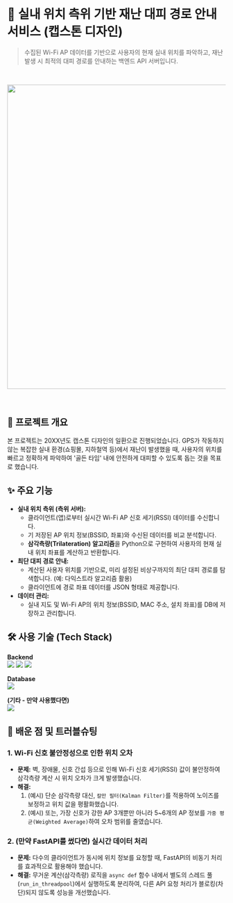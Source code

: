 # 🚨 실내 위치 측위 기반 재난 대피 경로 안내 서비스 (캡스톤 디자인)

> 수집된 Wi-Fi AP 데이터를 기반으로 사용자의 현재 실내 위치를 파악하고, 재난 발생 시 최적의 대피 경로를 안내하는 백엔드 API 서버입니다.
<br>

<p align="center">
  <img src="[ 여기에 앱 실행 화면 GIF 또는 시스템 아키텍처 이미지 ]" width="700"/>
</p>
<br>

## 📜 프로젝트 개요
본 프로젝트는 20XX년도 캡스톤 디자인의 일환으로 진행되었습니다. GPS가 작동하지 않는 복잡한 실내 환경(쇼핑몰, 지하철역 등)에서 재난이 발생했을 때, 사용자의 위치를 빠르고 정확하게 파악하여 '골든 타임' 내에 안전하게 대피할 수 있도록 돕는 것을 목표로 했습니다.

## ✨ 주요 기능
* **실내 위치 측위 (측위 서버):**
    * 클라이언트(앱)로부터 실시간 Wi-Fi AP 신호 세기(RSSI) 데이터를 수신합니다.
    * 기 저장된 AP 위치 정보(BSSID, 좌표)와 수신된 데이터를 비교 분석합니다.
    * **삼각측량(Trilateration) 알고리즘**을 Python으로 구현하여 사용자의 현재 실내 위치 좌표를 계산하고 반환합니다.
* **최단 대피 경로 안내:**
    * 계산된 사용자 위치를 기반으로, 미리 설정된 비상구까지의 최단 대피 경로를 탐색합니다. (예: 다익스트라 알고리즘 활용)
    * 클라이언트에 경로 좌표 데이터를 JSON 형태로 제공합니다.
* **데이터 관리:**
    * 실내 지도 및 Wi-Fi AP의 위치 정보(BSSID, MAC 주소, 설치 좌표)를 DB에 저장하고 관리합니다.

## 🛠️ 사용 기술 (Tech Stack)
<p>
  <strong>Backend</strong><br>
  <img src="https://img.shields.io/badge/Python-3776AB?style=for-the-badge&logo=python&logoColor=white">
  <img src="https://img.shields.io/badge/FastAPI-009688?style=for-the-badge&logo=fastapi&logoColor=white">
  <img src="https://img.shields.io/badge/Docker-2496ED?style=for-the-badge&logo=docker&logoColor=white">
</p>
<p>
  <strong>Database</strong><br>
  <img src="https://img.shields.io/badge/MySQL-4479A1?style=for-the-badge&logo=mysql&logoColor=white">
</p>
<p>
  <strong>(기타 - 만약 사용했다면)</strong><br>
  <img src="https://img.shields.io/badge/Android-3DDC84?style=for-the-badge&logo=android&logoColor=white">
</p>


## 🚀 배운 점 및 트러블슈팅
### 1. Wi-Fi 신호 불안정성으로 인한 위치 오차
* **문제:** 벽, 장애물, 신호 간섭 등으로 인해 Wi-Fi 신호 세기(RSSI) 값이 불안정하여 삼각측량 계산 시 위치 오차가 크게 발생했습니다.
* **해결:**
    1.  (예시) 단순 삼각측량 대신, `칼만 필터(Kalman Filter)`를 적용하여 노이즈를 보정하고 위치 값을 평활화했습니다.
    2.  (예시) 또는, 가장 신호가 강한 AP 3개뿐만 아니라 5~6개의 AP 정보를 `가중 평균(Weighted Average)`하여 오차 범위를 줄였습니다.

### 2. (만약 FastAPI를 썼다면) 실시간 데이터 처리
* **문제:** 다수의 클라이언트가 동시에 위치 정보를 요청할 때, FastAPI의 비동기 처리를 효과적으로 활용해야 했습니다.
* **해결:** 무거운 계산(삼각측량) 로직을 `async def` 함수 내에서 별도의 스레드 풀(`run_in_threadpool`)에서 실행하도록 분리하여, 다른 API 요청 처리가 블로킹(차단)되지 않도록 성능을 개선했습니다.
